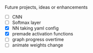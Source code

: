 Future projects, ideas or enhancements

- [ ] CNN
- [ ] Softmax layer
- [x] NN taking yaml config
- [x] premade activation functions
- [ ] graph progress overtime
- [ ] animate weights change
